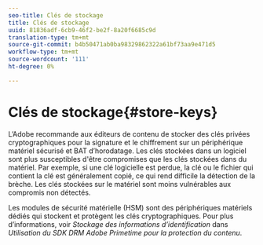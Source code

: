 ```yaml
---
seo-title: Clés de stockage
title: Clés de stockage
uuid: 81836adf-6cb9-46f2-be2f-8a20f6685c9d
translation-type: tm+mt
source-git-commit: b4b50471ab0ba98329862322a61bf73aa9e471d5
workflow-type: tm+mt
source-wordcount: '111'
ht-degree: 0%

---
```



# Clés de stockage{#store-keys}

L’Adobe recommande aux éditeurs de contenu de stocker des clés privées cryptographiques pour la signature et le chiffrement sur un périphérique matériel sécurisé et BAT d’horodatage. Les clés stockées dans un logiciel sont plus susceptibles d&#39;être compromises que les clés stockées dans du matériel. Par exemple, si une clé logicielle est perdue, la clé ou le fichier qui contient la clé est généralement copié, ce qui rend difficile la détection de la brèche. Les clés stockées sur le matériel sont moins vulnérables aux compromis non détectés.

Les modules de sécurité matérielle (HSM) sont des périphériques matériels dédiés qui stockent et protègent les clés cryptographiques. Pour plus d’informations, voir *Stockage des informations d’identification* dans *Utilisation du SDK DRM Adobe Primetime pour la protection du contenu*.
